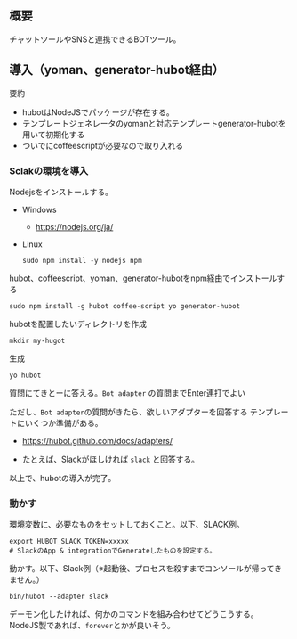 ## 概要

チャットツールやSNSと連携できるBOTツール。


## 導入（yoman、generator-hubot経由）

要約

* hubotはNodeJSでパッケージが存在する。
* テンプレートジェネレータのyomanと対応テンプレートgenerator-hubotを用いて初期化する
* ついでにcoffeescriptが必要なので取り入れる

### Sclakの環境を導入

Nodejsをインストールする。

* Windows
  * https://nodejs.org/ja/

* Linux

  ```
  sudo npm install -y nodejs npm
  ```

hubot、coffeescript、yoman、generator-hubotをnpm経由でインストールする
  
```
sudo npm install -g hubot coffee-script yo generator-hubot
```

hubotを配置したいディレクトリを作成
  
```
mkdir my-hugot
```

生成
  
```
yo hubot
```

質問にてきとーに答える。`Bot adapter` の質問までEnter連打でよい

ただし、`Bot adapter`の質問がきたら、欲しいアダプターを回答する
テンプレートにいくつか準備がある。

* https://hubot.github.com/docs/adapters/

* たとえば、Slackがほしければ `slack` と回答する。


以上で、hubotの導入が完了。


### 動かす

環境変数に、必要なものをセットしておくこと。以下、SLACK例。
  
```
export HUBOT_SLACK_TOKEN=xxxxx
# SlackのApp & integrationでGenerateしたものを設定する。
```

動かす。以下、Slack例（※起動後、プロセスを殺すまでコンソールが帰ってきません。）

```
bin/hubot --adapter slack
```

デーモン化したければ、何かのコマンドを組み合わせてどうこうする。
NodeJS製であれば、`forever`とかが良いそう。
